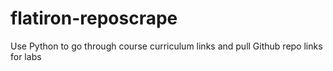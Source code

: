 # flatiron-reposcrape
Use Python to go through course curriculum links and pull Github repo links for labs
